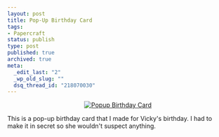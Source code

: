 ```yaml
---
layout: post
title: Pop-Up Birthday Card
tags:
- Papercraft
status: publish
type: post
published: true
archived: true
meta:
  _edit_last: "2"
  _wp_old_slug: ""
  dsq_thread_id: "218070030"
---
```

<p style="text-align: center;"><a href="http://www.flickr.com/photos/craig552uk/5008033854/sizes/l/in/photostream/"><img class="aligncenter" src="http://farm5.static.flickr.com/4129/5008033854_e004748720.jpg" alt="Popup Birthday Card" /></a></p>
<p style="text-align: left;">This is a pop-up birthday card that I made for Vicky's birthday. I had to make it in secret so she wouldn't suspect anything.</p>

